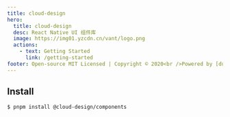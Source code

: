 ```yaml
---
title: cloud-design
hero:
  title: cloud-design
  desc: React Native UI 组件库
  image: https://img01.yzcdn.cn/vant/logo.png
  actions:
    - text: Getting Started
      link: /getting-started
footer: Open-source MIT Licensed | Copyright © 2020<br />Powered by [dumi](https://d.umijs.org)
---
```


## Install

```sh
$ pnpm install @cloud-design/components
```
